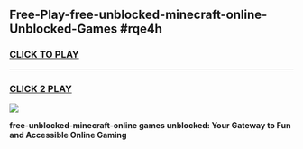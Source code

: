 
## Free-Play-free-unblocked-minecraft-online-Unblocked-Games #rqe4h
<h3>
<a href="https://news.freeplayer.one?title=free-unblocked-minecraft-online&ref=8M">CLICK TO PLAY</a></h3>
<hr>

<h3>
<a href="https://news.freeplayer.one?title=free-unblocked-minecraft-online&ref=8M">CLICK 2 PLAY</a>
  
</h3>

<a href="https://news.freeplayer.one?title=free-unblocked-minecraft-online&ref=8M"><img src="https://clearcache.store/games.png"></a>


**free-unblocked-minecraft-online games unblocked: Your Gateway to Fun and Accessible Online Gaming**
